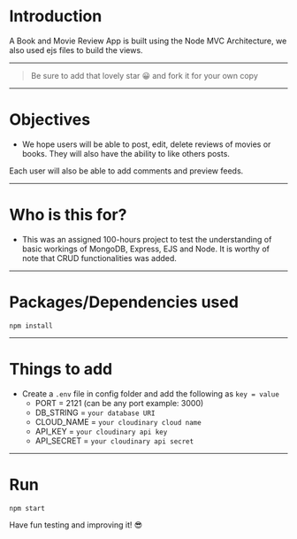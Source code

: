 # Introduction

A Book and Movie Review App is built using the Node MVC Architecture, we also used ejs files to build the views.

---

> Be sure to add that lovely star 😀 and fork it for your own copy

---

# Objectives

- We hope users will be able to post, edit, delete reviews of movies or books. They will also have the ability to like others posts. 

Each user will also be able to add comments and preview feeds.

---

# Who is this for? 

- This was an assigned 100-hours project to test the understanding of basic workings of MongoDB, Express, EJS and Node. It is worthy of note that CRUD functionalities was added.

---

# Packages/Dependencies used 

`npm install`

---

# Things to add

- Create a `.env` file in config folder and add the following as `key = value`
  - PORT = 2121 (can be any port example: 3000)
  - DB_STRING = `your database URI`
  - CLOUD_NAME = `your cloudinary cloud name`
  - API_KEY = `your cloudinary api key`
  - API_SECRET = `your cloudinary api secret`

---

# Run

`npm start`
 
 Have fun testing and improving it! 😎




